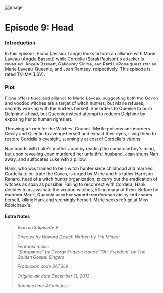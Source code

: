 ![image](https://github.com/user-attachments/assets/a846d985-90c1-49a0-a374-6a3cc696cec5)

# Episode 9: Head

### Introduction
In this episode, Fiona (Jessica Lange) looks to form an alliance with Marie Laveau (Angela Bassett) while Cordelia
(Sarah Paulson)'s attacker is revealed. Angela Bassett, Gabourey Sidibe, and Patti LuPone guest star as Marie Laveau,
Queenie, and Joan Ramsey, respectively. This episode is rated TV-MA (LSV).

### Plot
Fiona offers truce and alliance to Marie Laveau, suggesting both the Coven and voodoo witches are a target of witch hunters,
but Marie refuses, secretly working with the hunters herself. She orders to Queenie to burn Delphine's head, but Queenie
instead attempt to redeem Delphine by exposing her to human rights art.

Throwing a lunch for the Witches' Council, Myrtle poisons and murders Cecily and Quentin to avenge herself and extract their eyes,
using them to restore Cordelia's eyesight, seemingly at cost of Cordelia's visions.

Nan bonds with Luke's mother Joan by reading the comatose boy's mind, but upon revealing Joan murdered her unfaithful husband,
Joan shuns Nan away, and suffocates Luke with a pillow.

Hank, who was trained to be a witch hunter since childhood and married Cordelia to infiltrate the Coven, is urged by Marie and his
father Harrison Renard, head of a witch hunter organization, to carry out the eradication of witches as soon as possible. Failing to
reconnect with Cordelia, Hank decides to assassinate the voodoo witches, killing many of them. Before he murders Marie, Queenie uses
her wound transference ability and shoots herself, killing Hank and seemingly herself. Marie seeks refuge at Miss Robichaux's.

#### Extra Notes

> *Season 3
Episode 9*
>
> *Directed by	Howard Deutch
Written by	Tim Minear*
>
> *Featured music	
"Sarabande" by George Frideric Handel
"Oh, Freedom" by The Golden Gospel Singers*
>
> *Production code	3ATS09*
>
> *Original air date	December 11, 2013*
>
> *Running time	43 minutes*
